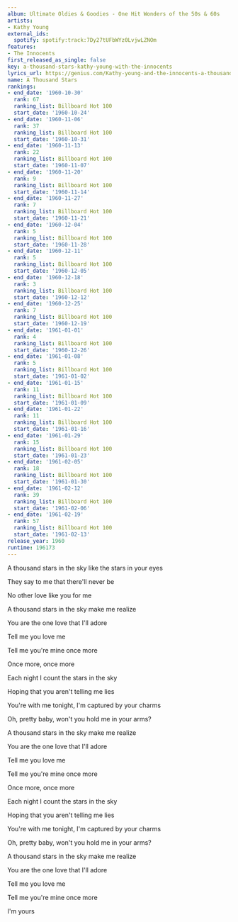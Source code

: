 ```yaml
---
album: Ultimate Oldies & Goodies - One Hit Wonders of the 50s & 60s
artists:
- Kathy Young
external_ids:
  spotify: spotify:track:7Dy27tUFbWYz0LvjwLZNOm
features:
- The Innocents
first_released_as_single: false
key: a-thousand-stars-kathy-young-with-the-innocents
lyrics_url: https://genius.com/Kathy-young-and-the-innocents-a-thousand-stars-lyrics
name: A Thousand Stars
rankings:
- end_date: '1960-10-30'
  rank: 67
  ranking_list: Billboard Hot 100
  start_date: '1960-10-24'
- end_date: '1960-11-06'
  rank: 37
  ranking_list: Billboard Hot 100
  start_date: '1960-10-31'
- end_date: '1960-11-13'
  rank: 22
  ranking_list: Billboard Hot 100
  start_date: '1960-11-07'
- end_date: '1960-11-20'
  rank: 9
  ranking_list: Billboard Hot 100
  start_date: '1960-11-14'
- end_date: '1960-11-27'
  rank: 7
  ranking_list: Billboard Hot 100
  start_date: '1960-11-21'
- end_date: '1960-12-04'
  rank: 5
  ranking_list: Billboard Hot 100
  start_date: '1960-11-28'
- end_date: '1960-12-11'
  rank: 5
  ranking_list: Billboard Hot 100
  start_date: '1960-12-05'
- end_date: '1960-12-18'
  rank: 3
  ranking_list: Billboard Hot 100
  start_date: '1960-12-12'
- end_date: '1960-12-25'
  rank: 7
  ranking_list: Billboard Hot 100
  start_date: '1960-12-19'
- end_date: '1961-01-01'
  rank: 4
  ranking_list: Billboard Hot 100
  start_date: '1960-12-26'
- end_date: '1961-01-08'
  rank: 5
  ranking_list: Billboard Hot 100
  start_date: '1961-01-02'
- end_date: '1961-01-15'
  rank: 11
  ranking_list: Billboard Hot 100
  start_date: '1961-01-09'
- end_date: '1961-01-22'
  rank: 11
  ranking_list: Billboard Hot 100
  start_date: '1961-01-16'
- end_date: '1961-01-29'
  rank: 15
  ranking_list: Billboard Hot 100
  start_date: '1961-01-23'
- end_date: '1961-02-05'
  rank: 18
  ranking_list: Billboard Hot 100
  start_date: '1961-01-30'
- end_date: '1961-02-12'
  rank: 39
  ranking_list: Billboard Hot 100
  start_date: '1961-02-06'
- end_date: '1961-02-19'
  rank: 57
  ranking_list: Billboard Hot 100
  start_date: '1961-02-13'
release_year: 1960
runtime: 196173
---
```

A thousand stars in the sky like the stars in your eyes

They say to me that there'll never be

No other love like you for me

A thousand stars in the sky make me realize

You are the one love that I'll adore

Tell me you love me

Tell me you're mine once more

Once more, once more

Each night I count the stars in the sky

Hoping that you aren't telling me lies

You're with me tonight, I'm captured by your charms

Oh, pretty baby, won't you hold me in your arms?

A thousand stars in the sky make me realize

You are the one love that I'll adore

Tell me you love me

Tell me you're mine once more

Once more, once more

Each night I count the stars in the sky

Hoping that you aren't telling me lies

You're with me tonight, I'm captured by your charms

Oh, pretty baby, won't you hold me in your arms?

A thousand stars in the sky make me realize

You are the one love that I'll adore

Tell me you love me

Tell me you're mine once more

I'm yours

